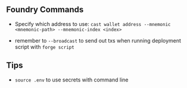 ## Foundry Commands

- Specify which address to use: `cast wallet address --mnemonic <mnemonic-path> --mnemonic-index <index>`

- remember to `--broadcast` to send out txs when running deployment script with `forge script`

## Tips

- `source .env` to use secrets with command line
